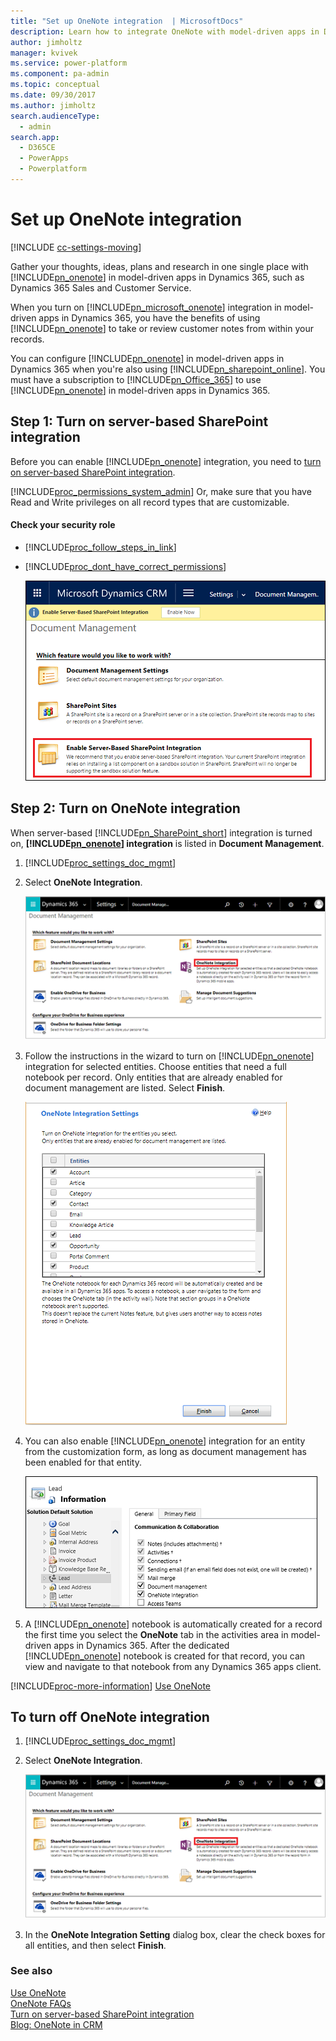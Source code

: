 ```yaml
---
title: "Set up OneNote integration  | MicrosoftDocs"
description: Learn how to integrate OneNote with model-driven apps in Dynamics 365
author: jimholtz
manager: kvivek
ms.service: power-platform
ms.component: pa-admin
ms.topic: conceptual
ms.date: 09/30/2017
ms.author: jimholtz
search.audienceType: 
  - admin
search.app: 
  - D365CE
  - PowerApps
  - Powerplatform
---
```

# Set up OneNote integration

[!INCLUDE [cc-settings-moving](../includes/cc-settings-moving.md)] 

Gather your thoughts, ideas, plans and research in one single place with [!INCLUDE[pn_onenote](../includes/pn-onenote.md)] in model-driven apps in Dynamics 365, such as Dynamics 365 Sales and Customer Service.  
  
 When you turn on [!INCLUDE[pn_microsoft_onenote](../includes/pn-microsoft-onenote.md)] integration in model-driven apps in Dynamics 365, you have the benefits of using [!INCLUDE[pn_onenote](../includes/pn-onenote.md)] to take or review customer notes from within your records.  
  
 You can configure [!INCLUDE[pn_onenote](../includes/pn-onenote.md)] in model-driven apps in Dynamics 365 when you're also using [!INCLUDE[pn_sharepoint_online](../includes/pn-sharepoint-online.md)]. You must have a subscription to [!INCLUDE[pn_Office_365](../includes/pn-office-365.md)] to use [!INCLUDE[pn_onenote](../includes/pn-onenote.md)] in model-driven apps in Dynamics 365.  
  
<a name="BKMK_EnableSharePointInt"></a>   
## Step 1: Turn on server-based SharePoint integration  

 Before you can enable [!INCLUDE[pn_onenote](../includes/pn-onenote.md)] integration, you need to [turn on server-based SharePoint integration](set-up-sharepoint-integration.md).  
  
 [!INCLUDE[proc_permissions_system_admin](../includes/proc-permissions-system-admin.md)] Or, make sure that you have Read and Write privileges on all record types that are customizable.  
  
#### Check your security role  
  
- [!INCLUDE[proc_follow_steps_in_link](../includes/proc-follow-steps-in-link.md)]  
  
- [!INCLUDE[proc_dont_have_correct_permissions](../includes/proc-dont-have-correct-permissions.md)]  
  
  ![Enable SharePoint Integration](../admin/media/enable-sharepoint-integration.png "Enable SharePoint Integration")  
  
<a name="BKMK_EnableOneNote"></a>   
## Step 2: Turn on OneNote integration  

 When server-based [!INCLUDE[pn_SharePoint_short](../includes/pn-sharepoint-short.md)] integration is turned on, **[!INCLUDE[pn_onenote](../includes/pn-onenote.md)] integration** is listed in **Document Management**.  
  
1. [!INCLUDE[proc_settings_doc_mgmt](../includes/proc-settings-doc-mgmt.md)]  
  
2. Select **OneNote Integration**.  
  
   ![Choose OneNote Integration](../admin/media/onenote-integration.png "Select OneNote Integration")  
  
3. Follow the instructions in the wizard to turn on [!INCLUDE[pn_onenote](../includes/pn-onenote.md)] integration for selected entities. Choose entities that need a full notebook per record. Only entities that are already enabled for document management are listed. Select **Finish**.  
  
   ![Follow instructions in wizard](../admin/media/onenote-integration-wizard.png "Follow instructions in the wizard")  
  
4. You can also enable [!INCLUDE[pn_onenote](../includes/pn-onenote.md)] integration for an entity from the customization form, as long as document management has been enabled for that entity.  
  
   ![Select OneNote integration for an entity](../admin/media/onenote-select-entity.png "Select OneNote integration for an entity")  
  
5. A [!INCLUDE[pn_onenote](../includes/pn-onenote.md)] notebook is automatically created for a record the first time you select the **OneNote** tab in the activities area in model-driven apps in Dynamics 365. After the dedicated [!INCLUDE[pn_onenote](../includes/pn-onenote.md)] notebook is created for that record, you can view and navigate to that notebook from any Dynamics 365 apps client.  
  
[!INCLUDE[proc-more-information](../includes/proc-more-information.md)]  [Use OneNote](https://docs.microsoft.com/dynamics365/customerengagement/on-premises/basics/use-onenote)
  
## To turn off OneNote integration  
  
1. [!INCLUDE[proc_settings_doc_mgmt](../includes/proc-settings-doc-mgmt.md)]  
  
2. Select **OneNote Integration**.  
  
   ![Choose OneNote Integration](../admin/media/onenote-integration.png "Select OneNote Integration")  
  
3. In the **OneNote Integration Setting** dialog box, clear the check boxes for all entities, and then select **Finish**.  
  
### See also  
 [Use OneNote](https://docs.microsoft.com/dynamics365/customerengagement/on-premises/basics/use-onenote)   
 [OneNote FAQs](https://docs.microsoft.com/dynamics365/customerengagement/on-premises/basics/onenote-dynamics-365-faqs)   
 [Turn on server-based SharePoint integration](set-up-sharepoint-integration.md)   
 [Blog: OneNote in CRM](https://blogs.technet.com/b/lystavlen/archive/2015/03/31/make-a-note-of-this.aspx)
